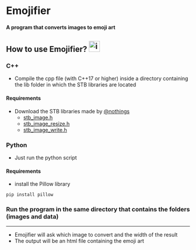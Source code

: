 
# Emojifier
#### A program that converts images to emoji art 

## How to use Emojifier? <img src="https://images.emojiterra.com/twitter/v13.1/512px/1f914.png" alt="image" width="30"/>
### C++ 
- Compile the cpp file (with C++17 or higher) inside a directory containing the lib folder in which the STB libraries are located
#### Requirements
- Download the STB libraries made by [@nothings](https://github.com/nothings) 
  - [stb_image.h](https://github.com/nothings/stb/blob/master/stb_image.h) 
  - [stb_image_resize.h](https://github.com/nothings/stb/blob/master/stb_image_resize.h) 
  - [stb_image_write.h](https://github.com/nothings/stb/blob/master/stb_image_write.h) 
### Python
- Just run the python script
#### Requirements
- install the Pillow library
```
pip install pillow
```
### Run the program in the same directory that contains the folders (images and data)
---
- Emojifier will ask which image to convert and the width of the result
- The output will be an html file containing the emoji art
